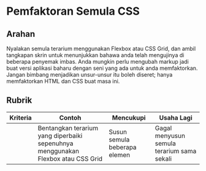 # Pemfaktoran Semula CSS

## Arahan

Nyalakan semula terarium menggunakan Flexbox atau CSS Grid, dan ambil tangkapan skrin untuk menunjukkan bahawa anda telah mengujinya di beberapa penyemak imbas. Anda mungkin perlu mengubah markup jadi buat versi aplikasi baharu dengan seni yang ada untuk anda memfaktorkan. Jangan bimbang menjadikan unsur-unsur itu boleh diseret; hanya memfaktorkan HTML dan CSS buat masa ini.

## Rubrik

| Kriteria | Contoh                                                                           | Mencukupi                    | Usaha Lagi                                 |
| -------- | -------------------------------------------------------------------------------- | ---------------------------- | ------------------------------------------ |
|          | Bentangkan terarium yang diperbaiki sepenuhnya menggunakan Flexbox atau CSS Grid | Susun semula beberapa elemen | Gagal menyusun semula terarium sama sekali |
